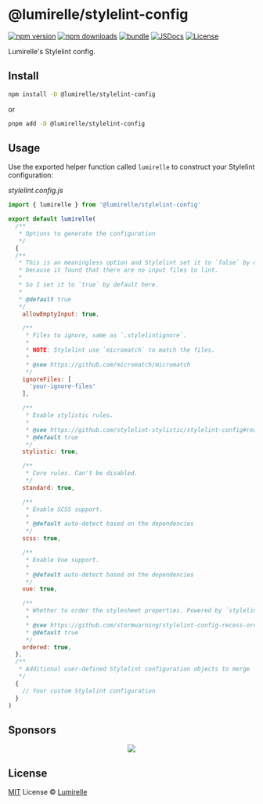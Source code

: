 # @lumirelle/stylelint-config

[![npm version][npm-version-src]][npm-version-href]
[![npm downloads][npm-downloads-src]][npm-downloads-href]
[![bundle][bundle-src]][bundle-href]
[![JSDocs][jsdocs-src]][jsdocs-href]
[![License][license-src]][license-href]

Lumirelle's Stylelint config.

## Install

```sh
npm install -D @lumirelle/stylelint-config
```

or

```sh
pnpm add -D @lumirelle/stylelint-config
```

## Usage

Use the exported helper function called `lumirelle` to construct your Stylelint configuration:

_stylelint.config.js_

```js
import { lumirelle } from '@lumirelle/stylelint-config'

export default lumirelle(
  /**
   * Options to generate the configuration
   */
  {
  /**
   * This is an meaningless option and Stylelint set it to `false` by default, which may causes command line error just
   * because it found that there are no input files to lint.
   *
   * So I set it to `true` by default here.
   *
   * @default true
   */
    allowEmptyInput: true,

    /**
     * Files to ignore, same as `.stylelintignore`.
     *
     * NOTE: Stylelint use `micromatch` to match the files.
     *
     * @see https://github.com/micromatch/micromatch
     */
    ignoreFiles: [
      'your-ignore-files'
    ],

    /**
     * Enable stylistic rules.
     *
     * @see https://github.com/stylelint-stylistic/stylelint-config#readme
     * @default true
     */
    stylistic: true,

    /**
     * Core rules. Can't be disabled.
     */
    standard: true,

    /**
     * Enable SCSS support.
     *
     * @default auto-detect based on the dependencies
     */
    scss: true,

    /**
     * Enable Vue support.
     *
     * @default auto-detect based on the dependencies
     */
    vue: true,

    /**
     * Whether to order the stylesheet properties. Powered by `stylelint-config-recess-order`.
     *
     * @see https://github.com/stormwarning/stylelint-config-recess-order
     * @default true
     */
    ordered: true,
  },
  /**
   * Additional user-defined Stylelint configuration objects to merge
   */
  {
    // Your custom Stylelint configuration
  }
)
```

## Sponsors

<p align="center">
  <a href="https://cdn.jsdelivr.net/gh/lumirelle/static/sponsors.svg">
    <img src='https://cdn.jsdelivr.net/gh/lumirelle/static/sponsors.svg'/>
  </a>
</p>

## License

[MIT](./LICENSE) License © [Lumirelle](https://github.com/lumirelle)

<!-- Badges -->

[npm-version-src]: https://img.shields.io/npm/v/@lumirelle/stylelint-config?style=flat&colorA=080f12&colorB=1fa669
[npm-version-href]: https://npmjs.com/package/@lumirelle/stylelint-config
[npm-downloads-src]: https://img.shields.io/npm/dm/@lumirelle/stylelint-config?style=flat&colorA=080f12&colorB=1fa669
[npm-downloads-href]: https://npmjs.com/package/@lumirelle/stylelint-config
[bundle-src]: https://img.shields.io/bundlephobia/minzip/@lumirelle/stylelint-config?style=flat&colorA=080f12&colorB=1fa669&label=minzip
[bundle-href]: https://bundlephobia.com/result?p=@lumirelle/stylelint-config
[license-src]: https://img.shields.io/github/license/lumirelle/stylelint-config.svg?style=flat&colorA=080f12&colorB=1fa669
[license-href]: https://github.com/lumirelle/stylelint-config/blob/main/LICENSE
[jsdocs-src]: https://img.shields.io/badge/jsdocs-reference-080f12?style=flat&colorA=080f12&colorB=1fa669
[jsdocs-href]: https://www.jsdocs.io/package/@lumirelle/stylelint-config
